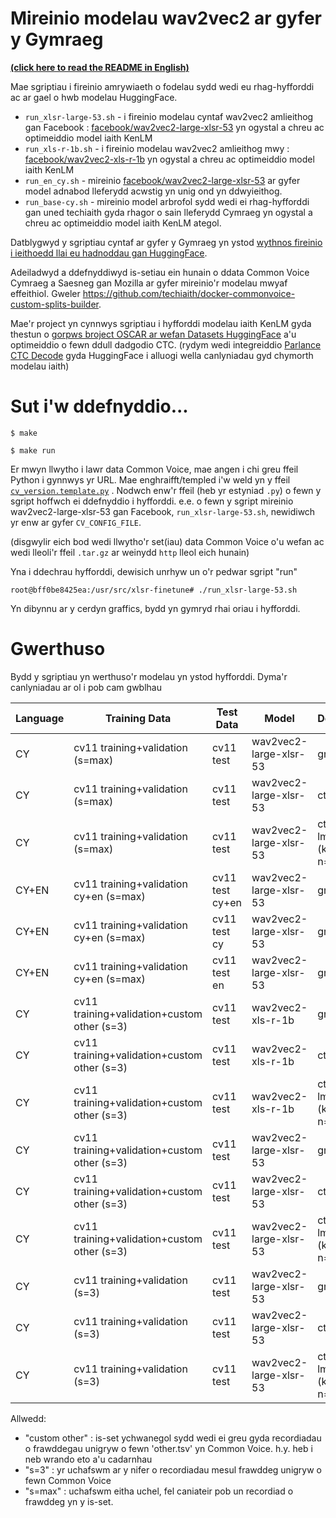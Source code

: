 # Mireinio modelau wav2vec2 ar gyfer y Gymraeg

[**(click here to read the README in English)**](README_en.md)

Mae sgriptiau i fireinio amrywiaeth o fodelau sydd wedi eu rhag-hyfforddi ac ar gael o hwb modelau HuggingFace. 

 - `run_xlsr-large-53.sh` - i fireinio modelau cyntaf wav2vec2 amlieithog gan Facebook : [facebook/wav2vec2-large-xlsr-53](https://huggingface.co/facebook/wav2vec2-large-xlsr-53) yn ogystal a chreu ac optimeiddio model iaith KenLM
 - `run_xls-r-1b.sh` - i fireinio modelau wav2vec2 amlieithog mwy : [facebook/wav2vec2-xls-r-1b](https://huggingface.co/facebook/wav2vec2-xls-r-1b) yn ogystal a chreu ac optimeiddio model iaith KenLM
 - `run_en_cy.sh` - mireinio [facebook/wav2vec2-large-xlsr-53](https://huggingface.co/facebook/wav2vec2-large-xlsr-53) ar gyfer model adnabod lleferydd acwstig yn unig ond yn ddwyieithog.
 - `run_base-cy.sh` - mireinio model arbrofol sydd wedi ei rhag-hyfforddi gan uned techiaith gyda rhagor o sain lleferydd Cymraeg yn ogystal a chreu ac optimeiddio model iaith KenLM ategol.
  
Datblygwyd y sgriptiau cyntaf ar gyfer y Gymraeg yn ystod [wythnos fireinio i ieithoedd llai eu hadnoddau gan HuggingFace](https://discuss.huggingface.co/t/open-to-the-community-xlsr-wav2vec2-fine-tuning-week-for-low-resource-languages/4467). 

Adeiladwyd a ddefnyddiwyd is-setiau ein hunain o ddata Common Voice Cymraeg a Saesneg gan Mozilla ar gyfer mireinio'r modelau mwyaf effeithiol. Gweler https://github.com/techiaith/docker-commonvoice-custom-splits-builder. 

Mae'r project yn cynnwys sgriptiau i hyfforddi modelau iaith KenLM gyda thestun o [gorpws broject OSCAR ar wefan Datasets HuggingFace](https://huggingface.co/datasets/oscar) a'u optimeiddio o fewn ddull dadgodio CTC. (rydym wedi integreiddio [Parlance CTC Decode](https://github.com/parlance/ctcdecode) gyda HuggingFace i alluogi wella canlyniadau gyd chymorth modelau iaith)


# Sut i'w ddefnyddio...  

`$ make`

`$ make run `

Er mwyn llwytho i lawr data Common Voice, mae angen i chi greu ffeil Python i gynnwys yr URL. Mae enghraifft/templed i'w weld yn y ffeil [`cv_version.template.py`](cv_version.template.py) . Nodwch enw'r ffeil (heb yr estyniad `.py`) o fewn y sgript hoffwch ei ddefnyddio i hyfforddi. e.e. o fewn y sgript mireinio wav2vec2-large-xlsr-53 gan Facebook,  `run_xlsr-large-53.sh`, newidiwch yr enw ar gyfer `CV_CONFIG_FILE`.

(disgwylir eich bod wedi llwytho'r set(iau) data Common Voice o'u wefan ac wedi lleoli'r ffeil `.tar.gz` ar weinydd `http` lleol eich hunain)

Yna i ddechrau hyfforddi, dewisich unrhyw un o'r pedwar sgript "run"

`root@bff0be8425ea:/usr/src/xlsr-finetune# ./run_xlsr-large-53.sh`

Yn dibynnu ar y cerdyn graffics, bydd yn gymryd rhai oriau i hyfforddi. 


# Gwerthuso 

Bydd y sgriptiau yn werthuso'r modelau yn ystod hyfforddi. Dyma'r canlyniadau ar ol i pob cam gwblhau

|Language | Training Data | Test Data | Model | Decode | WER | CER |
|---|---|---|---|---|---|---|
| CY |cv11 training+validation (s=max) | cv11 test | wav2vec2-large-xlsr-53 | greedy | **6.04%** | **1.88%** |
| CY |cv11 training+validation (s=max) | cv11 test | wav2vec2-large-xlsr-53 | ctc | **6.01%** | **1.88%** |
| CY |cv11 training+validation (s=max) | cv11 test | wav2vec2-large-xlsr-53 | ctc with lm (kenlm, n=5) | **4.05%** | **1.49%** |
| CY+EN |cv11 training+validation cy+en (s=max) | cv11 test cy+en | wav2vec2-large-xlsr-53 | greedy | 17.07% | 7.32% |
| CY+EN |cv11 training+validation cy+en (s=max) | cv11 test cy| wav2vec2-large-xlsr-53 | greedy | 7.13% | 2.2% |
| CY+EN |cv11 training+validation cy+en (s=max) | cv11 test en| wav2vec2-large-xlsr-53 | greedy | 27.54% | 11.6% |
| CY |cv11 training+validation+custom other (s=3) | cv11 test | wav2vec2-xls-r-1b | greedy | 15.82% | 4.53% |
| CY |cv11 training+validation+custom other (s=3) | cv11 test | wav2vec2-xls-r-1b | ctc | 15.72% | 4.50% |
| CY |cv11 training+validation+custom other (s=3) | cv11 test | wav2vec2-xls-r-1b | ctc with lm (kenlm, n=5) | 10.17% | 3.42% |
| CY |cv11 training+validation+custom other (s=3) | cv11 test | wav2vec2-large-xlsr-53 | greedy | 16.73% | 4.63% |
| CY |cv11 training+validation+custom other (s=3) | cv11 test | wav2vec2-large-xlsr-53 | ctc | 16.62% | 4.61% |
| CY |cv11 training+validation+custom other (s=3) | cv11 test | wav2vec2-large-xlsr-53 | ctc with lm (kenlm, n=5) | 10.45% | 3.42% |
| CY |cv11 training+validation (s=3) | cv11 test | wav2vec2-large-xlsr-53 | greedy | 17.42% | 4.83% |
| CY |cv11 training+validation (s=3) | cv11 test | wav2vec2-large-xlsr-53 | ctc | 17.29% | 4.80% |
| CY |cv11 training+validation (s=3) | cv11 test | wav2vec2-large-xlsr-53 | ctc with lm (kenlm, n=5) | 10.82% | 3.58% |

Allwedd:

- "custom other" : is-set ychwanegol sydd wedi ei greu gyda recordiadau o frawddegau unigryw o fewn 'other.tsv' yn Common Voice. h.y. heb i neb wrando eto a'u cadarnhau
- "s=3" : yr uchafswm ar y nifer o recordiadau mesul frawddeg unigryw o fewn Common Voice
- "s=max" : uchafswm eitha uchel, fel caniateir pob un recordiad o frawddeg yn y is-set. 